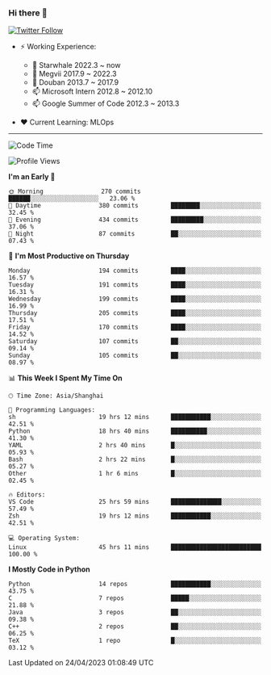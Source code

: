 ### Hi there 👋

[![Twitter Follow](https://img.shields.io/twitter/follow/tianweidut?style=social)](https://twitter.com/tianweidut)

- ⚡ Working Experience:
  - 🔭 Starwhale 2022.3 ~ now
  - 🌱 Megvii 2017.9 ~ 2022.3
  - 🌱 Douban 2013.7 ~ 2017.9
  - 📫 Microsoft Intern 2012.8 ~ 2012.10
  - 📫 Google Summer of Code 2012.3 ~ 2013.3

- ❤️ Current Learning: MLOps

---
<!--START_SECTION:waka-->
![Code Time](http://img.shields.io/badge/Code%20Time-3%2C958%20hrs%2029%20mins-blue)

![Profile Views](http://img.shields.io/badge/Profile%20Views-0-blue)

**I'm an Early 🐤** 

```text
🌞 Morning                270 commits         ██████░░░░░░░░░░░░░░░░░░░   23.06 % 
🌆 Daytime                380 commits         ████████░░░░░░░░░░░░░░░░░   32.45 % 
🌃 Evening                434 commits         █████████░░░░░░░░░░░░░░░░   37.06 % 
🌙 Night                  87 commits          ██░░░░░░░░░░░░░░░░░░░░░░░   07.43 % 
```
📅 **I'm Most Productive on Thursday** 

```text
Monday                   194 commits         ████░░░░░░░░░░░░░░░░░░░░░   16.57 % 
Tuesday                  191 commits         ████░░░░░░░░░░░░░░░░░░░░░   16.31 % 
Wednesday                199 commits         ████░░░░░░░░░░░░░░░░░░░░░   16.99 % 
Thursday                 205 commits         ████░░░░░░░░░░░░░░░░░░░░░   17.51 % 
Friday                   170 commits         ████░░░░░░░░░░░░░░░░░░░░░   14.52 % 
Saturday                 107 commits         ██░░░░░░░░░░░░░░░░░░░░░░░   09.14 % 
Sunday                   105 commits         ██░░░░░░░░░░░░░░░░░░░░░░░   08.97 % 
```


📊 **This Week I Spent My Time On** 

```text
🕑︎ Time Zone: Asia/Shanghai

💬 Programming Languages: 
sh                       19 hrs 12 mins      ███████████░░░░░░░░░░░░░░   42.51 % 
Python                   18 hrs 40 mins      ██████████░░░░░░░░░░░░░░░   41.30 % 
YAML                     2 hrs 40 mins       █░░░░░░░░░░░░░░░░░░░░░░░░   05.93 % 
Bash                     2 hrs 22 mins       █░░░░░░░░░░░░░░░░░░░░░░░░   05.27 % 
Other                    1 hr 6 mins         █░░░░░░░░░░░░░░░░░░░░░░░░   02.45 % 

🔥 Editors: 
VS Code                  25 hrs 59 mins      ██████████████░░░░░░░░░░░   57.49 % 
Zsh                      19 hrs 12 mins      ███████████░░░░░░░░░░░░░░   42.51 % 

💻 Operating System: 
Linux                    45 hrs 11 mins      █████████████████████████   100.00 % 
```

**I Mostly Code in Python** 

```text
Python                   14 repos            ███████████░░░░░░░░░░░░░░   43.75 % 
C                        7 repos             █████░░░░░░░░░░░░░░░░░░░░   21.88 % 
Java                     3 repos             ██░░░░░░░░░░░░░░░░░░░░░░░   09.38 % 
C++                      2 repos             ██░░░░░░░░░░░░░░░░░░░░░░░   06.25 % 
TeX                      1 repo              █░░░░░░░░░░░░░░░░░░░░░░░░   03.12 % 
```




 Last Updated on 24/04/2023 01:08:49 UTC
<!--END_SECTION:waka-->
